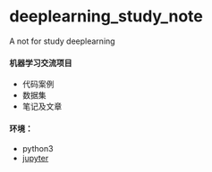 # deeplearning_study_note
A not for study deeplearning

#### 机器学习交流项目
* 代码案例
* 数据集
* 笔记及文章

#### 环境：
* python3
* [jupyter](http://jupyter.org/install.html)